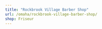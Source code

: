 ```yaml
---
title: "Rockbrook Village Barber Shop"
url: /omaha/rockbrook-village-barber-shop/
shop: Friseur
---
```

